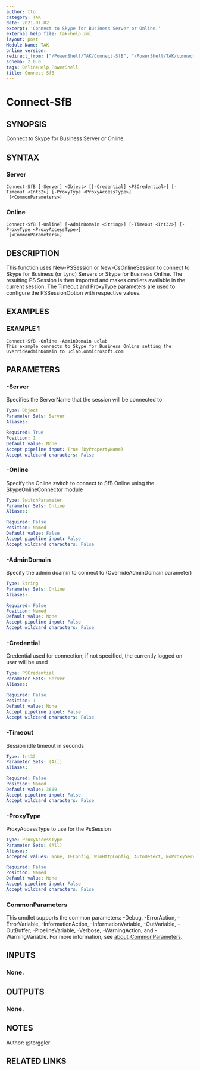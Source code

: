```yaml
---
author: tto
category: TAK
date: 2021-01-02
excerpt: 'Connect to Skype for Business Server or Online.'
external help file: tak-help.xml
layout: post
Module Name: TAK
online version:
redirect_from: ["/PowerShell/TAK/Connect-SfB", "/PowerShell/TAK/connect-sfb", "/PowerShell/connect-sfb"]
schema: 2.0.0
tags: OnlineHelp PowerShell
title: Connect-SfB
---
```


# Connect-SfB

## SYNOPSIS
Connect to Skype for Business Server or Online.

## SYNTAX

### Server
```
Connect-SfB [-Server] <Object> [[-Credential] <PSCredential>] [-Timeout <Int32>] [-ProxyType <ProxyAccessType>]
 [<CommonParameters>]
```

### Online
```
Connect-SfB [-Online] [-AdminDomain <String>] [-Timeout <Int32>] [-ProxyType <ProxyAccessType>]
 [<CommonParameters>]
```

## DESCRIPTION
This function uses New-PSSession or New-CsOnlineSession to connect to Skype for Business (or Lync) Servers
or Skype for Business Online.
The resulting PS Session is then imported and makes cmdlets available in the current session.
The Timeout and ProxyType parameters are used to configure the PSSessionOption with respective values.

## EXAMPLES

### EXAMPLE 1
```
Connect-SfB -Online -AdminDomain uclab
This example connects to Skype for Business Online setting the OverrideAdminDomain to uclab.onmicrosoft.com
```

## PARAMETERS

### -Server
Specifies the ServerName that the session will be connected to

```yaml
Type: Object
Parameter Sets: Server
Aliases:

Required: True
Position: 1
Default value: None
Accept pipeline input: True (ByPropertyName)
Accept wildcard characters: False
```

### -Online
Specify the Online switch to connect to SfB Online using the SkypeOnlineConnector module

```yaml
Type: SwitchParameter
Parameter Sets: Online
Aliases:

Required: False
Position: Named
Default value: False
Accept pipeline input: False
Accept wildcard characters: False
```

### -AdminDomain
Specify the admin doamin to connect to (OverrideAdminDomain parameter)

```yaml
Type: String
Parameter Sets: Online
Aliases:

Required: False
Position: Named
Default value: None
Accept pipeline input: False
Accept wildcard characters: False
```

### -Credential
Credential used for connection; if not specified, the currently logged on user will be used

```yaml
Type: PSCredential
Parameter Sets: Server
Aliases:

Required: False
Position: 1
Default value: None
Accept pipeline input: False
Accept wildcard characters: False
```

### -Timeout
Session idle timeout in seconds

```yaml
Type: Int32
Parameter Sets: (All)
Aliases:

Required: False
Position: Named
Default value: 3600
Accept pipeline input: False
Accept wildcard characters: False
```

### -ProxyType
ProxyAccessType to use for the PsSession

```yaml
Type: ProxyAccessType
Parameter Sets: (All)
Aliases:
Accepted values: None, IEConfig, WinHttpConfig, AutoDetect, NoProxyServer

Required: False
Position: Named
Default value: None
Accept pipeline input: False
Accept wildcard characters: False
```

### CommonParameters
This cmdlet supports the common parameters: -Debug, -ErrorAction, -ErrorVariable, -InformationAction, -InformationVariable, -OutVariable, -OutBuffer, -PipelineVariable, -Verbose, -WarningAction, and -WarningVariable. For more information, see [about_CommonParameters](http://go.microsoft.com/fwlink/?LinkID=113216).

## INPUTS

### None.
## OUTPUTS

### None.
## NOTES
Author: @torggler

## RELATED LINKS
